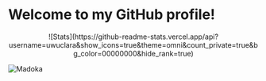 # Welcome to my GitHub profile!

<p align="center">
<picture>![Stats](https://github-readme-stats.vercel.app/api?username=uwuclara&show_icons=true&theme=omni&count_private=true&bg_color=00000000&hide_rank=true)</p></picture>

![Madoka](https://ftp.teamofinstalockers.sk/hidden/madoka_background.jpg)
